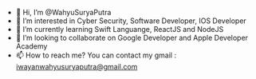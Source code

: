 - 👋 Hi, I’m @WahyuSuryaPutra
- 👀 I’m interested in Cyber Security, Software Developer, IOS Developer
- 🌱 I’m currently learning Swift Languange, ReactJS and NodeJS
- 💞️ I’m looking to collaborate on Google Developer and Apple Developer Academy
- 📫 How to reach me? You can contact my gmail : iwayanwahyusuryaputra@gmail.com

<!---
WahyuSuryaPutra/WahyuSuryaPutra is a ✨ special ✨ repository because its `README.md` (this file) appears on your GitHub profile.
You can click the Preview link to take a look at your changes.
--->

